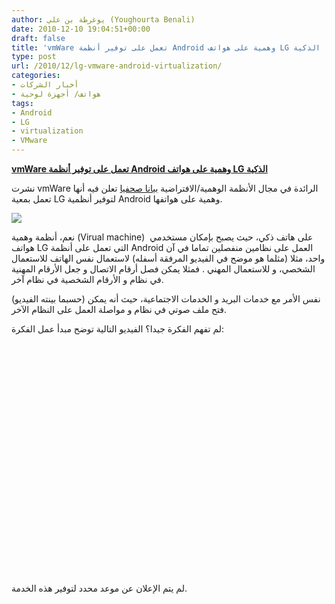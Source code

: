 ```yaml
---
author: يوغرطة بن علي (Youghourta Benali)
date: 2010-12-10 19:04:51+00:00
draft: false
title: 'vmWare تعمل على توفير أنظمة Android وهمية على هواتف LG الذكية '
type: post
url: /2010/12/lg-vmware-android-virtualization/
categories:
- أخبار الشركات
- هواتف/ أجهزة لوحية
tags:
- Android
- LG
- virtualization
- VMware
---
```


**[vmWare تعمل على توفير أنظمة Android وهمية على هواتف LG الذكية](http://www.it-scoop.com/2010/12/lg-vmware-android-virtualization)**




نشرت vmWare الرائدة في مجال الأنظمة الوهمية/الافتراضية [بيانا صحفيا](https://www.vmware.com/company/news/releases/vmware-lge-partnership.html) تعلن فيه أنها تعمل بمعية LG لتوفير أنظمية Android وهمية على هواتفها.




[![](http://www.it-scoop.com/wp-content/uploads/2010/12/lg-vmware.jpg)
](http://www.it-scoop.com/2010/12/lg-vmware-android-virtualization)


نعم، أنظمة وهمية (Virual machine)  على هاتف ذكي، حيث يصبح بإمكان مستخدمي هواتف LG التي تعمل على أنظمة Android العمل على نظامين منفصلين تماما في آن واحد، مثلا (مثلما هو موضح في الفيديو المرفقة أسفله) لاستعمال نفس الهاتف للاستعمال الشخصي، و للاستعمال المهني . فمثلا يمكن فصل أرقام الاتصال و جعل الأرقام المهنية في نظام و الأرقام الشخصية في نظام آخر.

نفس الأمر مع خدمات البريد و الخدمات الاجتماعية، حيث أنه يمكن (حسبما بينته الفيديو) فتح ملف صوتي في نظام و مواصلة العمل على النظام الآخر.

لم تفهم الفكرة جيدا؟ الفيديو التالية توضح مبدأ عمل الفكرة:

<!-- more -->


<object classid="clsid:D27CDB6E-AE6D-11cf-96B8-444553540000" width="437" id="viddler" height="370"><embed src="http://www.viddler.com/simple/b111baca/" width="437" height="370" allowscriptaccess="always" allowfullscreen="true" flashvars="fake=1"></embed></object>



لم يتم الإعلان عن موعد محدد لتوفير هذه الخدمة.
